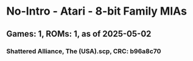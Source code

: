 # No-Intro - Atari - 8-bit Family MIAs
## Games: 1, ROMs: 1, as of 2025-05-02

### Shattered Alliance, The (USA).scp, CRC: b96a8c70
